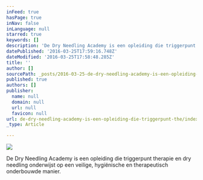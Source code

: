 ```yaml
---
inFeed: true
hasPage: true
inNav: false
inLanguage: null
starred: true
keywords: []
description: 'De Dry Needling Academy is een opleiding die triggerpunt therapie en dry needling onderwijst op een veilige, hygiënische en therapeutisch onderbouwde manier.'
datePublished: '2016-03-25T17:59:16.748Z'
dateModified: '2016-03-25T17:58:48.285Z'
title: ''
author: []
sourcePath: _posts/2016-03-25-de-dry-needling-academy-is-een-opleiding-die-triggerpunt-the.md
published: true
authors: []
publisher:
  name: null
  domain: null
  url: null
  favicon: null
url: de-dry-needling-academy-is-een-opleiding-die-triggerpunt-the/index.html
_type: Article

---
```

![](https://the-grid-user-content.s3-us-west-2.amazonaws.com/051698ce-b173-43a5-b7d5-08c6b021297c.jpg)

De Dry Needling Academy is een opleiding die triggerpunt therapie en dry needling onderwijst op een veilige, hygiënische en therapeutisch onderbouwde manier.